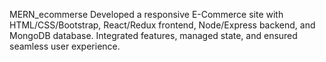 MERN_ecommerse
Developed a responsive E-Commerce site with HTML/CSS/Bootstrap, React/Redux frontend, Node/Express backend, and
MongoDB database. Integrated features, managed state, and ensured seamless user experience.
